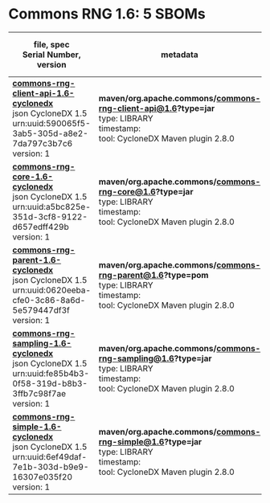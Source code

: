 Commons RNG 1.6: 5 SBOMs
=======

| file, spec<br>Serial Number, version| metadata | components<br>by type<br>- libs purl types |
| ----------------------------------- | -------- | ------------------------------------------ |
| **[commons-rng-client-api-1.6-cyclonedx](maven/org.apache.commons/commons-rng-client-api/1.6/commons-rng-client-api-1.6-cyclonedx.json)**<br>json CycloneDX 1.5<br>urn:uuid:590065f5-3ab5-305d-a8e2-7da797c3b7c6<br>version: 1 | **maven/org.apache.commons/commons-rng-client-api@1.6?type=jar**<br>type: LIBRARY<br>timestamp: <br>tool: CycloneDX Maven plugin 2.8.0 | 0 |
| **[commons-rng-core-1.6-cyclonedx](maven/org.apache.commons/commons-rng-core/1.6/commons-rng-core-1.6-cyclonedx.json)**<br>json CycloneDX 1.5<br>urn:uuid:a5bc825e-351d-3cf8-9122-d657edff429b<br>version: 1 | **maven/org.apache.commons/commons-rng-core@1.6?type=jar**<br>type: LIBRARY<br>timestamp: <br>tool: CycloneDX Maven plugin 2.8.0 | 1<br>`library`: 1 <br>- `maven`: 1  |
| **[commons-rng-parent-1.6-cyclonedx](maven/org.apache.commons/commons-rng-parent/1.6/commons-rng-parent-1.6-cyclonedx.json)**<br>json CycloneDX 1.5<br>urn:uuid:0620eeba-cfe0-3c86-8a6d-5e579447df3f<br>version: 1 | **maven/org.apache.commons/commons-rng-parent@1.6?type=pom**<br>type: LIBRARY<br>timestamp: <br>tool: CycloneDX Maven plugin 2.8.0 | 4<br>`library`: 4 <br>- `maven`: 4  |
| **[commons-rng-sampling-1.6-cyclonedx](maven/org.apache.commons/commons-rng-sampling/1.6/commons-rng-sampling-1.6-cyclonedx.json)**<br>json CycloneDX 1.5<br>urn:uuid:fe85b4b3-0f58-319d-b8b3-3ffb7c98f7ae<br>version: 1 | **maven/org.apache.commons/commons-rng-sampling@1.6?type=jar**<br>type: LIBRARY<br>timestamp: <br>tool: CycloneDX Maven plugin 2.8.0 | 1<br>`library`: 1 <br>- `maven`: 1  |
| **[commons-rng-simple-1.6-cyclonedx](maven/org.apache.commons/commons-rng-simple/1.6/commons-rng-simple-1.6-cyclonedx.json)**<br>json CycloneDX 1.5<br>urn:uuid:6ef49daf-7e1b-303d-b9e9-16307e035f20<br>version: 1 | **maven/org.apache.commons/commons-rng-simple@1.6?type=jar**<br>type: LIBRARY<br>timestamp: <br>tool: CycloneDX Maven plugin 2.8.0 | 2<br>`library`: 2 <br>- `maven`: 2  |
